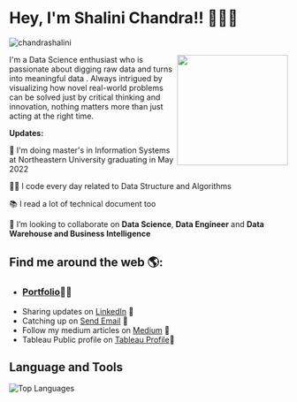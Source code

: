 # Hey, I'm Shalini Chandra!! 👩🏾‍💻
<p align="left"> <img src="https://komarev.com/ghpvc/?username=chandrashalini" alt="chandrashalini" /> </p>
<img align='right' src='https://github.com/chandrashalini/shal/blob/main/data.gif' width='200"'>
I'm a Data Science enthusiast who is passionate about digging raw data and turns into meaningful data . Always intrigued by visualizing how novel real-world problems can be solved just by critical thinking and innovation, nothing matters more than just acting at the right time.

**Updates:**

🔭 I'm doing master's in Information Systems at Northeastern University graduating in May 2022

👨‍💻 I code every day related to Data Structure and Algorithms

📚 I read a lot of technical document too

👯 I’m looking to collaborate on **Data Science**, **Data Engineer** and **Data Warehouse and Business Intelligence**

## Find me around the web 🌎: 
- <h3><a href="https://chandrashalini.github.io/">Portfolio</a>👩🏾‍ </h3>
- Sharing updates on <a href="https://www.linkedin.com/in/shalinichandraa/">LinkedIn</a> 💼</h3>
- Catching up on <a href = "mailto: chandra.shal@northeastern.edu">Send Email</a> :e-mail: </h3>
- Follow my medium articles on <a href="https://shalinichandr.medium.com/">Medium</a> 💼 </h3>
- Tableau Public profile on <a href="https://public.tableau.com/app/profile/shalini.chandra/">Tableau Profile</a>💼 </h3>
## **Language and Tools**
![Top Languages](https://github-readme-stats.vercel.app/api/top-langs/?username=chandrashalini&theme=radical)
</code>

